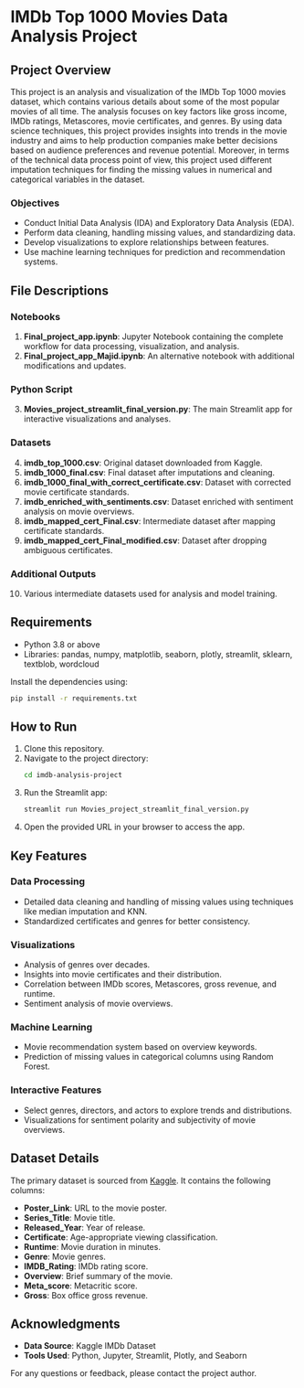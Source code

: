 
# IMDb Top 1000 Movies Data Analysis Project

## Project Overview

 This project is an analysis and visualization of the IMDb Top 1000 movies dataset, which contains various details about some of the most popular movies of all time. The analysis focuses on key factors like gross income, IMDb ratings, Metascores, movie certificates, and genres. By using data science techniques, this project provides insights into trends in the movie industry and aims to help production companies make better decisions based on audience preferences and revenue potential. Moreover, in terms of the technical data process point of view, this project used different imputation techniques for finding the missing values in numerical and categorical variables in the dataset.

### Objectives
- Conduct Initial Data Analysis (IDA) and Exploratory Data Analysis (EDA).
- Perform data cleaning, handling missing values, and standardizing data.
- Develop visualizations to explore relationships between features.
- Use machine learning techniques for prediction and recommendation systems.

## File Descriptions

### Notebooks
1. **Final_project_app.ipynb**: Jupyter Notebook containing the complete workflow for data processing, visualization, and analysis.
2. **Final_project_app_Majid.ipynb**: An alternative notebook with additional modifications and updates.

### Python Script
3. **Movies_project_streamlit_final_version.py**: The main Streamlit app for interactive visualizations and analyses.

### Datasets
4. **imdb_top_1000.csv**: Original dataset downloaded from Kaggle.
5. **imdb_1000_final.csv**: Final dataset after imputations and cleaning.
6. **imdb_1000_final_with_correct_certificate.csv**: Dataset with corrected movie certificate standards.
7. **imdb_enriched_with_sentiments.csv**: Dataset enriched with sentiment analysis on movie overviews.
8. **imdb_mapped_cert_Final.csv**: Intermediate dataset after mapping certificate standards.
9. **imdb_mapped_cert_Final_modified.csv**: Dataset after dropping ambiguous certificates.

### Additional Outputs
10. Various intermediate datasets used for analysis and model training.

## Requirements

- Python 3.8 or above
- Libraries: pandas, numpy, matplotlib, seaborn, plotly, streamlit, sklearn, textblob, wordcloud

Install the dependencies using:
```bash
pip install -r requirements.txt
```

## How to Run

1. Clone this repository.
2. Navigate to the project directory:
   ```bash
   cd imdb-analysis-project
   ```
3. Run the Streamlit app:
   ```bash
   streamlit run Movies_project_streamlit_final_version.py
   ```
4. Open the provided URL in your browser to access the app.

## Key Features

### Data Processing
- Detailed data cleaning and handling of missing values using techniques like median imputation and KNN.
- Standardized certificates and genres for better consistency.

### Visualizations
- Analysis of genres over decades.
- Insights into movie certificates and their distribution.
- Correlation between IMDb scores, Metascores, gross revenue, and runtime.
- Sentiment analysis of movie overviews.

### Machine Learning
- Movie recommendation system based on overview keywords.
- Prediction of missing values in categorical columns using Random Forest.

### Interactive Features
- Select genres, directors, and actors to explore trends and distributions.
- Visualizations for sentiment polarity and subjectivity of movie overviews.

## Dataset Details

The primary dataset is sourced from [Kaggle](https://www.kaggle.com/datasets/harshitshankhdhar/imdb-dataset-of-top-1000-movies-and-tv-shows). It contains the following columns:
- **Poster_Link**: URL to the movie poster.
- **Series_Title**: Movie title.
- **Released_Year**: Year of release.
- **Certificate**: Age-appropriate viewing classification.
- **Runtime**: Movie duration in minutes.
- **Genre**: Movie genres.
- **IMDB_Rating**: IMDb rating score.
- **Overview**: Brief summary of the movie.
- **Meta_score**: Metacritic score.
- **Gross**: Box office gross revenue.

## Acknowledgments

- **Data Source**: Kaggle IMDb Dataset
- **Tools Used**: Python, Jupyter, Streamlit, Plotly, and Seaborn

For any questions or feedback, please contact the project author.

